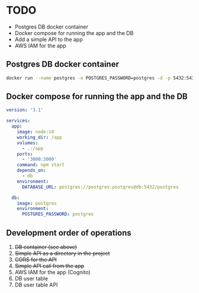 # TODO

- Postgres DB docker container
- Docker compose for running the app and the DB
- Add a simple API to the app
- AWS IAM for the app

## Postgres DB docker container

```bash
docker run --name postgres -e POSTGRES_PASSWORD=postgres -d -p 5432:5432 postgres
```

## Docker compose for running the app and the DB

```yaml
version: '3.1'

services:
  app:
    image: node:14
    working_dir: /app
    volumes:
      - .:/app
    ports:
      - '3000:3000'
    command: npm start
    depends_on:
      - db
    environment:
      DATABASE_URL: postgres://postgres:postgres@db:5432/postgres

  db:
    image: postgres
    environment:
      POSTGRES_PASSWORD: postgres
```

## Development order of operations

1. ~~DB container (see above)~~
2. ~~Simple API as a directory in the project~~
3. ~~CORS for the API~~
4. ~~Simple API call from the app~~
5. AWS IAM for the app (Cognito)
6. DB user table
7. DB user table API
